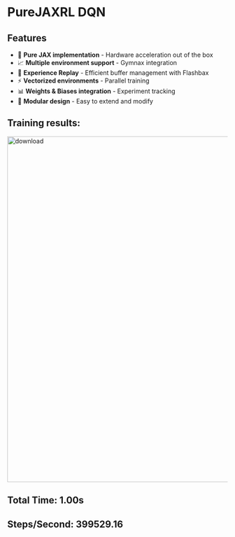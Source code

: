# PureJAXRL DQN

## Features

- 🚀 **Pure JAX implementation** - Hardware acceleration out of the box
- 📈 **Multiple environment support** - Gymnax integration
- 🧠 **Experience Replay** - Efficient buffer management with Flashbax
- ⚡ **Vectorized environments** - Parallel training
- 📊 **Weights & Biases integration** - Experiment tracking
- 🎯 **Modular design** - Easy to extend and modify


## Training results:

<img width="1186" height="790" alt="download" src="https://github.com/user-attachments/assets/a30247cd-3e8c-4afc-b107-c33ccb758fff" />


## Total Time: 1.00s 
## Steps/Second: 399529.16

